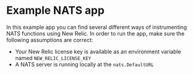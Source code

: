 # Example NATS app
In this example app you can find several different ways of instrumenting NATS functions using New Relic. In order to run the app, make sure the following assumptions are correct: 
* Your New Relic license key is available as an environment variable named `NEW_RELIC_LICENSE_KEY`
* A NATS server is running locally at the `nats.DefaultURL`
 
